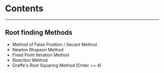 # Contents
------------------------------------------------
## Root finding Methods

* Method of False Position / Secant Method
* Newton Rhapson Method
* Fixed Point Iteration Method
* Bisection Method
* Graffe's Root Squaring Method (Order == 4)
